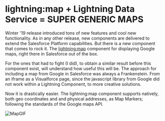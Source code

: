 # lightning:map + Lightning Data Service = SUPER GENERIC MAPS

Winter '19 release introduced tons of new features and cool new functionality. As in any other release, new components are delivered to extend the Salesforce Platform capabilities. But there is a new component that comes to rock it. The [lightning:map](https://developer.salesforce.com/docs/component-library/bundle/lightning:map/example) component for displaying Google maps, right there in Salesforce out of the box.

For the ones that had to fight (I did), to obtain a similar result before this component exist, will understand how useful this will be. The approach for including a map from Google in Salesforce was always a Frankenstein. From an iframe as a Visualforce page, since the javascript library from Google did not work within a Lightning Component, to more creative solutions.

Now it is drastically easier. The lightning:map component supports natively, both geo coordinates and and physical addresses, as Map Markers; following the standards of the Google maps API.

![MapGIF](https://doc-14-50-docs.googleusercontent.com/docs/securesc/ha0ro937gcuc7l7deffksulhg5h7mbp1/lu98rqgdqndrlv183htnbarsfvc6hbsa/1541642400000/05485554633337465967/*/1YXOt2gi_kB8SCzXQm2BBR0Xn3XmHuu3Z)
